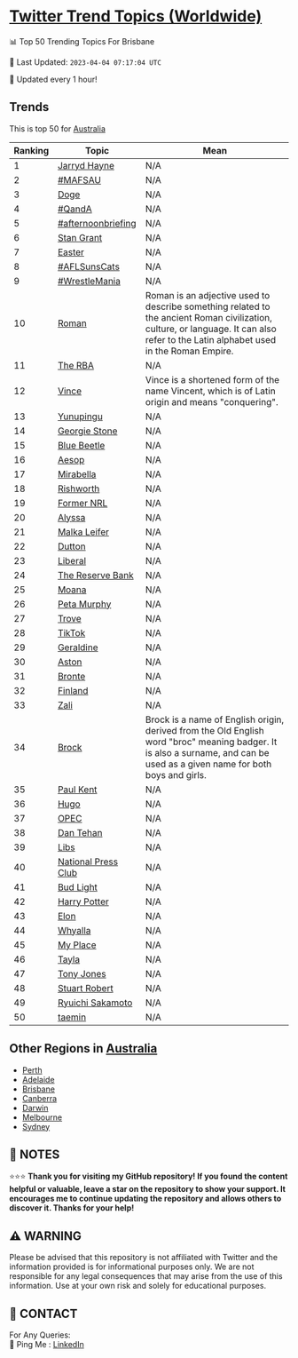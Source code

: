 [Twitter Trend Topics (Worldwide)](https://github.com/ErcinDedeoglu/Twitter-Trend-Topics)
==========


📊 Top 50 Trending Topics For Brisbane

📆 Last Updated: `2023-04-04 07:17:04 UTC`

🔧 Updated every 1 hour!


## Trends

This is top 50 for [Australia](</Australia>)

| Ranking | Topic | Mean |
| ------- | ------------ | ------------ |
| 1 | [Jarryd Hayne](http://twitter.com/search?q=Jarryd+Hayne) | N/A |
| 2 | [#MAFSAU](http://twitter.com/search?q=%23MAFSAU) | N/A |
| 3 | [Doge](http://twitter.com/search?q=Doge) | N/A |
| 4 | [#QandA](http://twitter.com/search?q=%23QandA) | N/A |
| 5 | [#afternoonbriefing](http://twitter.com/search?q=%23afternoonbriefing) | N/A |
| 6 | [Stan Grant](http://twitter.com/search?q=Stan+Grant) | N/A |
| 7 | [Easter](http://twitter.com/search?q=Easter) | N/A |
| 8 | [#AFLSunsCats](http://twitter.com/search?q=%23AFLSunsCats) | N/A |
| 9 | [#WrestleMania](http://twitter.com/search?q=%23WrestleMania) | N/A |
| 10 | [Roman](http://twitter.com/search?q=Roman) | Roman is an adjective used to describe something related to the ancient Roman civilization, culture, or language. It can also refer to the Latin alphabet used in the Roman Empire. |
| 11 | [The RBA](http://twitter.com/search?q=The+RBA) | N/A |
| 12 | [Vince](http://twitter.com/search?q=Vince) | Vince is a shortened form of the name Vincent, which is of Latin origin and means "conquering". |
| 13 | [Yunupingu](http://twitter.com/search?q=Yunupingu) | N/A |
| 14 | [Georgie Stone](http://twitter.com/search?q=Georgie+Stone) | N/A |
| 15 | [Blue Beetle](http://twitter.com/search?q=Blue+Beetle) | N/A |
| 16 | [Aesop](http://twitter.com/search?q=Aesop) | N/A |
| 17 | [Mirabella](http://twitter.com/search?q=Mirabella) | N/A |
| 18 | [Rishworth](http://twitter.com/search?q=Rishworth) | N/A |
| 19 | [Former NRL](http://twitter.com/search?q=Former+NRL) | N/A |
| 20 | [Alyssa](http://twitter.com/search?q=Alyssa) | N/A |
| 21 | [Malka Leifer](http://twitter.com/search?q=Malka+Leifer) | N/A |
| 22 | [Dutton](http://twitter.com/search?q=Dutton) | N/A |
| 23 | [Liberal](http://twitter.com/search?q=Liberal) | N/A |
| 24 | [The Reserve Bank](http://twitter.com/search?q=The+Reserve+Bank) | N/A |
| 25 | [Moana](http://twitter.com/search?q=Moana) | N/A |
| 26 | [Peta Murphy](http://twitter.com/search?q=Peta+Murphy) | N/A |
| 27 | [Trove](http://twitter.com/search?q=Trove) | N/A |
| 28 | [TikTok](http://twitter.com/search?q=TikTok) | N/A |
| 29 | [Geraldine](http://twitter.com/search?q=Geraldine) | N/A |
| 30 | [Aston](http://twitter.com/search?q=Aston) | N/A |
| 31 | [Bronte](http://twitter.com/search?q=Bronte) | N/A |
| 32 | [Finland](http://twitter.com/search?q=Finland) | N/A |
| 33 | [Zali](http://twitter.com/search?q=Zali) | N/A |
| 34 | [Brock](http://twitter.com/search?q=Brock) | Brock is a name of English origin, derived from the Old English word "broc" meaning badger. It is also a surname, and can be used as a given name for both boys and girls. |
| 35 | [Paul Kent](http://twitter.com/search?q=Paul+Kent) | N/A |
| 36 | [Hugo](http://twitter.com/search?q=Hugo) | N/A |
| 37 | [OPEC](http://twitter.com/search?q=OPEC) | N/A |
| 38 | [Dan Tehan](http://twitter.com/search?q=Dan+Tehan) | N/A |
| 39 | [Libs](http://twitter.com/search?q=Libs) | N/A |
| 40 | [National Press Club](http://twitter.com/search?q=National+Press+Club) | N/A |
| 41 | [Bud Light](http://twitter.com/search?q=Bud+Light) | N/A |
| 42 | [Harry Potter](http://twitter.com/search?q=Harry+Potter) | N/A |
| 43 | [Elon](http://twitter.com/search?q=Elon) | N/A |
| 44 | [Whyalla](http://twitter.com/search?q=Whyalla) | N/A |
| 45 | [My Place](http://twitter.com/search?q=My+Place) | N/A |
| 46 | [Tayla](http://twitter.com/search?q=Tayla) | N/A |
| 47 | [Tony Jones](http://twitter.com/search?q=Tony+Jones) | N/A |
| 48 | [Stuart Robert](http://twitter.com/search?q=Stuart+Robert) | N/A |
| 49 | [Ryuichi Sakamoto](http://twitter.com/search?q=Ryuichi+Sakamoto) | N/A |
| 50 | [taemin](http://twitter.com/search?q=taemin) | N/A |



## Other Regions in [Australia](</Australia>)

* [Perth](</Australia/Perth.md>)
* [Adelaide](</Australia/Adelaide.md>)
* [Brisbane](</Australia/Brisbane.md>)
* [Canberra](</Australia/Canberra.md>)
* [Darwin](</Australia/Darwin.md>)
* [Melbourne](</Australia/Melbourne.md>)
* [Sydney](</Australia/Sydney.md>)



## 📝 NOTES

⭐⭐⭐ **Thank you for visiting my GitHub repository! If you found the content helpful or valuable, leave a star on the repository to show your support. It encourages me to continue updating the repository and allows others to discover it. Thanks for your help!**


## ⚠️ WARNING

Please be advised that this repository is not affiliated with Twitter and the information provided is for informational purposes only. We are not responsible for any legal consequences that may arise from the use of this information. Use at your own risk and solely for educational purposes.


## 📨 CONTACT

 For Any Queries:  
            🏓 Ping Me : [LinkedIn](https://www.linkedin.com/in/ercindedeoglu/)
